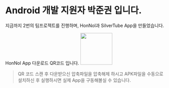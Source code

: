 # Android 개발 지원자 박준권 입니다.

지금까지 2번의 팀프로젝트를 진행하며,
HonNol과 SilverTube App을 만들었습니다.

HonNol App 다운로드 QR코드 입니다.
<img src="https://i.esdrop.com/d/pLNLVMFlkr.jpg.sthumb"  width="100" height="100">
> QR 코드 스캔 후 다운받으신 압축파일을 압축해제 하시고 APK파일을 수동으로 설치하신 후 실행하시면 실제 App을 구동해볼실 수 있습니다.


